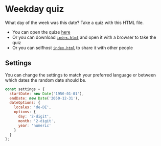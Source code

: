 # Weekday quiz

What day of the week was this date? Take a quiz with this HTML file.

- You can open the quize [here](https://jensspanier.github.io/weekday-quiz/)
- Or you can download [`index.html`](index.html) and open it with a browser to take the quiz
- Or you can selfhost [`index.html`](index.html) to share it with other people

## Settings

You can change the settings to match your preferred language or between which dates the random date should be.

```js
const settings = {
  startDate: new Date('1950-01-01'),
  endDate: new Date('2050-12-31'),
  dateOptions: {
    locales: 'de-DE',
    options: {
      day: '2-digit',
      month: '2-digit',
      year: 'numeric'
    }
  }
};
```
